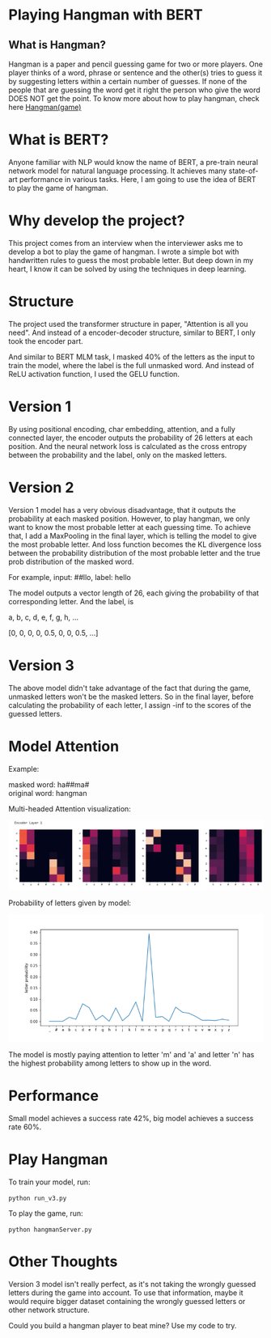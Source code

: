 # Playing Hangman with BERT

## What is Hangman?

Hangman is a paper and pencil guessing game for two or more players. 
One player thinks of a word, phrase or sentence and the other(s) tries to guess it by suggesting letters within a certain number of guesses. If none of the people that are guessing the word get it right the person who give the word DOES NOT get the point.
To know more about how to play hangman, check here [Hangman(game)](https://en.wikipedia.org/wiki/Hangman_(game))

# What is BERT?

Anyone familiar with NLP would know the name of BERT, a pre-train
neural network model for natural language processing. It achieves
many state-of-art performance in various tasks. Here, I am going 
to use the idea of BERT to play the game of hangman.

# Why develop the project?
This project comes from an interview when the interviewer asks me
to develop a bot to play the game of hangman. I wrote a simple 
bot with handwritten rules to guess the most probable letter. But
deep down in my heart, I know it can be solved by using the techniques
in deep learning.

# Structure

The project used the transformer structure in paper, "Attention is all you need".
And instead of a encoder-decoder structure, similar to BERT, I only
took the encoder part. 

And similar to BERT MLM task, I masked 40% of the letters as the input
to train the model, where the label is the full unmasked word. And instead of ReLU activation function, I used the
GELU function.


# Version 1

By using positional encoding, char embedding, attention,
 and a fully connected layer, the encoder outputs the probability
 of 26 letters at each position. And the neural network loss is calculated as the
 cross entropy between the probability and the label, only on the masked
 letters.
 
# Version 2

Version 1 model has a very obvious disadvantage, that it outputs
the probability at each masked position. However, to play hangman,
we only want to know the most probable letter at each guessing time.
To achieve that, I add a MaxPooling in the final layer, which is 
telling the model to give the most probable letter. And loss function
becomes the KL divergence loss between the probability distribution of the
most probable letter and the true prob distribution of the masked word.

For example, input: ##llo, label: hello

The model outputs a vector length of 26, each giving the probability
of that corresponding letter. And the label, is 

a, b, c, d, e, f, g, h, ...

[0, 0, 0, 0, 0.5, 0, 0, 0.5, ...]


# Version 3

The above model didn't take advantage of the fact that during 
the game, unmasked letters won't be the masked letters. So in the
final layer, before calculating the probability of each letter,
I assign -inf to the scores of the guessed letters.

# Model Attention

Example: 

masked word: ha##ma#  
original word: hangman


Multi-headed Attention visualization:

![Attention](attention.png)

Probability of letters given by model:

![letterProb](prob.png)

The model is mostly paying attention to letter 'm' and 
'a' and letter 'n' has the highest probability among letters
to show up in the word.


# Performance

Small model achieves a success rate 42%, big model
achieves a success rate 60%.

# Play Hangman

To train your model, run:

```python run_v3.py```

To play the game, run:

```python hangmanServer.py```


# Other Thoughts

Version 3 model isn't really perfect, as it's not taking the 
wrongly guessed letters during the game into account. To use
that information, maybe it would require bigger dataset containing
the wrongly guessed letters or other network structure.


Could you build a hangman player to beat mine? Use my code to try.


